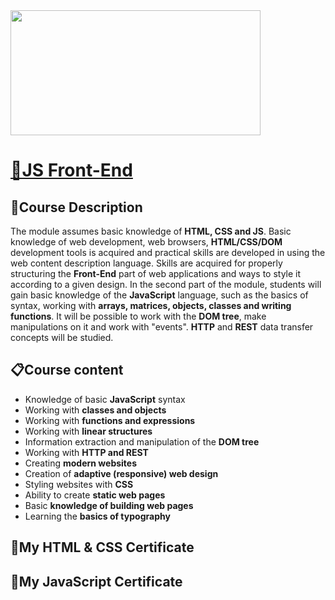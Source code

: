 <img src= "https://upload.wikimedia.org/wikipedia/commons/5/55/Software-University-Logo-blue-horizontal.png" width="400" height="200">

### <h1> <a href="https://softuni.bg/modules/132/js-front-end/1410">📌JS Front-End </a> </h1>
### <h2> 📑Course Description </h2>
The module assumes basic knowledge of **HTML, CSS and JS**. Basic knowledge of web development, web browsers, **HTML/CSS/DOM** development tools is 
acquired and practical skills are developed in using the web content description language. Skills are acquired for properly structuring the **Front-End** part 
of web applications and ways to style it according to a given design. In the second part of the module, students will gain basic knowledge of the **JavaScript** language,
such as the basics of syntax, working with **arrays, matrices, objects, classes and writing functions**. 
It will be possible to work with the **DOM tree**, make manipulations on it and work with "events". **HTTP** and **REST** data transfer concepts will be studied.


### <h2> 📋Course content </h2>
- Knowledge of basic **JavaScript** syntax
- Working with **classes and objects**
- Working with **functions and expressions**
- Working with **linear structures**
- Information extraction and manipulation of the **DOM tree**
- Working with **HTTP and REST**
- Creating **modern websites**
- Creation of **adaptive (responsive) web design**
- Styling websites with **CSS**
- Ability to create **static web pages**
- Basic **knowledge of building web pages**
- Learning the **basics of typography**
### <h2> 📸My HTML & CSS Certificate</h2>
### <h2> 📸My JavaScript Certificate</h2>
